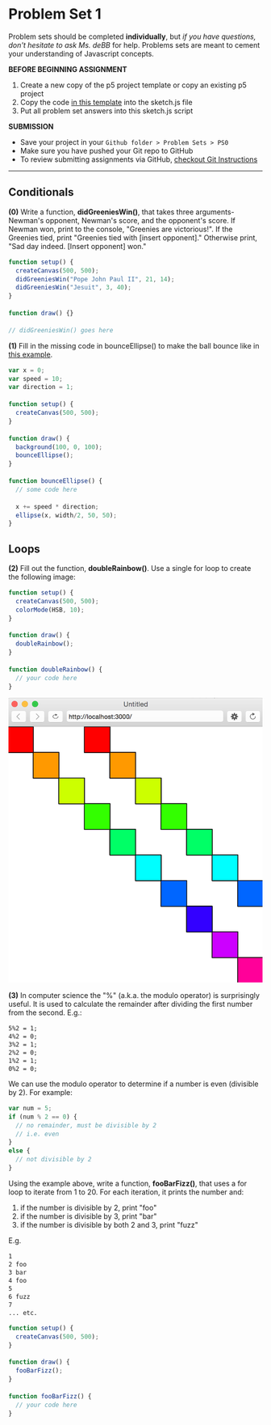 # Problem Set 1

Problem sets should be completed **individually**, but *if you have questions, don't hesitate to ask Ms. deBB* for help. Problems sets are meant to cement your understanding of Javascript concepts.

**BEFORE BEGINNING ASSIGNMENT**

1. Create a new copy of the p5 project template or copy an existing p5 project
2. Copy the code [in this template](../templates/ps1_template.md) into the sketch.js file
3. Put all problem set answers into this sketch.js script

**SUBMISSION**

* Save your project in your `Github folder > Problem Sets > PS0`
* Make sure you have pushed your Git repo to GitHub
* To review submitting assignments via GitHub, [checkout Git Instructions](https://github.com/Isidore-Newman-School/Creative-Coding-S2017/blob/master/Git%20Instructions/3_submitting.md)

---

## Conditionals

**(0)** Write a function, **didGreeniesWin()**, that takes three arguments- Newman's opponent, Newman's score, and the opponent's score. If Newman won, print to the console, "Greenies are victorious!". If the Greenies tied, print "Greenies tied with [insert opponent]." Otherwise print, "Sad day indeed. [Insert opponent] won."

```javascript
function setup() {
  createCanvas(500, 500);
  didGreeniesWin("Pope John Paul II", 21, 14);
  didGreeniesWin("Jesuit", 3, 40);
}

function draw() {}

// didGreeniesWin() goes here
```


**(1)** Fill in the missing code in bounceEllipse() to make the ball bounce like in [this example](https://jennadeboisblanc.github.io/examples/ps1/).

```JavaScript
var x = 0;
var speed = 10;
var direction = 1;

function setup() {
  createCanvas(500, 500);
}

function draw() {
  background(100, 0, 100);
  bounceEllipse();
}

function bounceEllipse() {
  // some code here

  x += speed * direction;
  ellipse(x, width/2, 50, 50);
}

```

## Loops

**(2)** Fill out the function, **doubleRainbow()**. Use a single for loop to create the following image:

```javascript
function setup() {
  createCanvas(500, 500);
  colorMode(HSB, 10);
}

function draw() {
  doubleRainbow();
}

function doubleRainbow() {
  // your code here
}
```

  ![alt text](images/doubleRainbow.png)


**(3)** In computer science the "%" (a.k.a. the modulo operator) is surprisingly useful. It is used to calculate the remainder after dividing the first number from the second. E.g.:

    5%2 = 1;
    4%2 = 0;
    3%2 = 1;
    2%2 = 0;
    1%2 = 1;
    0%2 = 0;

We can use the modulo operator to determine if a number is even (divisible by 2). For example:

```javascript
var num = 5;
if (num % 2 == 0) {
  // no remainder, must be divisible by 2
  // i.e. even
}
else {
  // not divisible by 2
}
```

Using the example above, write a function, **fooBarFizz()**, that uses a for loop to iterate from 1 to 20. For each iteration, it prints the number and:
1. if the number is divisible by 2, print "foo"
2. if the number is divisible by 3, print "bar"
3. if the number is divisible by both 2 and 3, print "fuzz"

E.g.

    1
    2 foo
    3 bar
    4 foo
    5
    6 fuzz
    7
    ... etc.


```javascript
function setup() {
  createCanvas(500, 500);
}

function draw() {
  fooBarFizz();
}

function fooBarFizz() {
  // your code here
}
```
